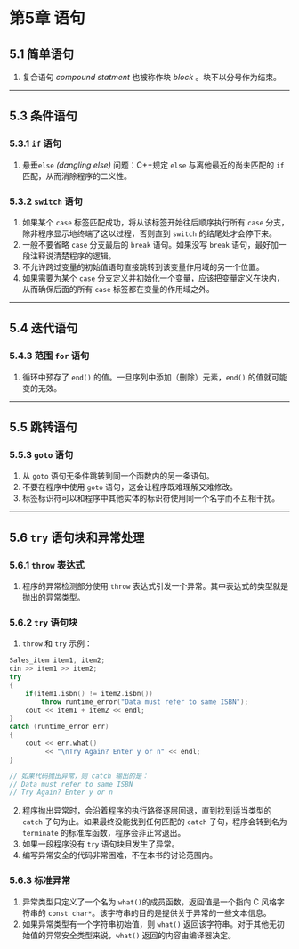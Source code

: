 # 第5章 语句

## 5.1 简单语句

1. 复合语句 *compound statment* 也被称作块 *block* 。块不以分号作为结束。

----

## 5.3 条件语句

### 5.3.1 `if` 语句

1. 悬垂`else` *(dangling else)* 问题：C++规定 `else` 与离他最近的尚未匹配的 `if` 匹配，从而消除程序的二义性。

### 5.3.2 `switch` 语句

1. 如果某个 `case` 标签匹配成功，将从该标签开始往后顺序执行所有 `case` 分支，除非程序显示地终端了这以过程，否则直到 `switch` 的结尾处才会停下来。
2. 一般不要省略 `case` 分支最后的 `break` 语句。如果没写 `break` 语句，最好加一段注释说清楚程序的逻辑。
3. 不允许跨过变量的初始值语句直接跳转到该变量作用域的另一个位置。
4. 如果需要为某个 `case` 分支定义并初始化一个变量，应该把变量定义在块内，从而确保后面的所有 `case` 标签都在变量的作用域之外。 

----

## 5.4 迭代语句

### 5.4.3 范围 `for` 语句

1. 循环中预存了 `end()` 的值。一旦序列中添加（删除）元素，`end()` 的值就可能变的无效。

----

## 5.5 跳转语句

### 5.5.3 `goto` 语句

1. 从 `goto` 语句无条件跳转到同一个函数内的另一条语句。
2. 不要在程序中使用 `goto` 语句，这会让程序既难理解又难修改。
3. 标签标识符可以和程序中其他实体的标识符使用同一个名字而不互相干扰。

----

## 5.6 `try` 语句块和异常处理

### 5.6.1 `throw` 表达式

1. 程序的异常检测部分使用 `throw` 表达式引发一个异常。其中表达式的类型就是抛出的异常类型。

### 5.6.2 `try` 语句块

1. `throw` 和 `try` 示例：

```c++
Sales_item item1, item2;
cin >> item1 >> item2;
try
{
    if(item1.isbn() != item2.isbn())
        throw runtime_error("Data must refer to same ISBN");
    cout << item1 + item2 << endl;
}
catch (runtime_error err)
{
    cout << err.what()
         << "\nTry Again? Enter y or n" << endl;
}

// 如果代码抛出异常，则 catch 输出的是：
// Data must refer to same ISBN
// Try Again? Enter y or n
```

2. 程序抛出异常时，会沿着程序的执行路径逐层回退，直到找到适当类型的 `catch` 子句为止。如果最终没能找到任何匹配的 `catch` 子句，程序会转到名为 `terminate` 的标准库函数，程序会非正常退出。
3. 如果一段程序没有 `try` 语句块且发生了异常。
4. 编写异常安全的代码非常困难，不在本书的讨论范围内。

### 5.6.3 标准异常

1. 异常类型只定义了一个名为 `what()`的成员函数，返回值是一个指向 C 风格字符串的 `const char*`。该字符串的目的是提供关于异常的一些文本信息。
2. 如果异常类型有一个字符串初始值，则 `what()` 返回该字符串。对于其他无初始值的异常安全类型来说，`what()` 返回的内容由编译器决定。
